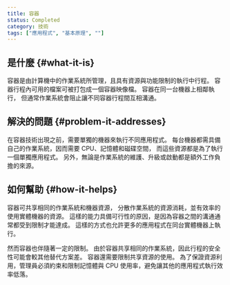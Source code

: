 ```yaml
---
title: 容器
status: Completed
category: 技術
tags: ["應用程式", "基本原理", ""]
---
```


## 是什麼 {#what-it-is}

容器是由計算機中的作業系統所管理，且具有資源與功能限制的執行中行程。
容器行程內可用的檔案可被打包成一個容器映像檔。
容器在同一台機器上相鄰執行，
但通常作業系統會阻止讓不同容器行程間互相溝通。

## 解決的問題 {#problem-it-addresses}

在容器技術出現之前，需要單獨的機器來執行不同應用程式。
每台機器都需具備自己的作業系統，因而需要 CPU、記憶體和磁碟空間，
而這些資源都是為了執行一個單獨應用程式。
另外，無論是作業系統的維護、升級或啟動都是額外工作負擔的來源。

## 如何幫助 {#how-it-helps}

容器可共享相同的作業系統和機器資源，
分散作業系統的資源消耗，並有效率的使用實體機器的資源。
這樣的能力具備可行性的原因，是因為容器之間的溝通通常都受到限制才能達成。
這樣的方式也允許更多的應用程式在同台實體機器上執行。

然而容器也伴隨著一定的限制。
由於容器共享相同的作業系統，因此行程的安全性可能會較其他替代方案差。
容器還需要限制共享資源的使用。
為了保證資源利用，管理員必須約束和限制記憶體與 CPU 使用率，避免讓其他的應用程式執行效率低落。